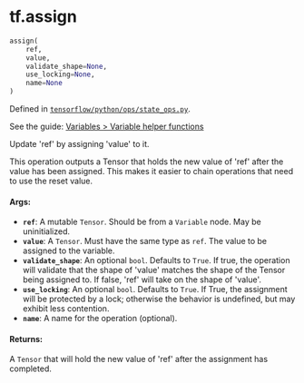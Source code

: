 <div itemscope itemtype="http://developers.google.com/ReferenceObject">
<meta itemprop="name" content="tf.assign" />
</div>

# tf.assign

``` python
assign(
    ref,
    value,
    validate_shape=None,
    use_locking=None,
    name=None
)
```



Defined in [`tensorflow/python/ops/state_ops.py`](https://www.tensorflow.org/code/tensorflow/python/ops/state_ops.py).

See the guide: [Variables > Variable helper functions](../../../api_guides/python/state_ops.md#Variable_helper_functions)

Update 'ref' by assigning 'value' to it.

This operation outputs a Tensor that holds the new value of 'ref' after
  the value has been assigned. This makes it easier to chain operations
  that need to use the reset value.

#### Args:

* <b>`ref`</b>: A mutable `Tensor`.
    Should be from a `Variable` node. May be uninitialized.
* <b>`value`</b>: A `Tensor`. Must have the same type as `ref`.
    The value to be assigned to the variable.
* <b>`validate_shape`</b>: An optional `bool`. Defaults to `True`.
    If true, the operation will validate that the shape
    of 'value' matches the shape of the Tensor being assigned to.  If false,
    'ref' will take on the shape of 'value'.
* <b>`use_locking`</b>: An optional `bool`. Defaults to `True`.
    If True, the assignment will be protected by a lock;
    otherwise the behavior is undefined, but may exhibit less contention.
* <b>`name`</b>: A name for the operation (optional).


#### Returns:

A `Tensor` that will hold the new value of 'ref' after
  the assignment has completed.